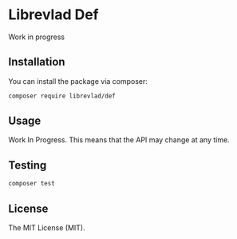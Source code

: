 # Librevlad Def

Work in progress

## Installation

You can install the package via composer:

```bash
composer require librevlad/def
```

## Usage

Work In Progress. This means that the API may change at any time.

## Testing

```bash
composer test
```

## License

The MIT License (MIT).
